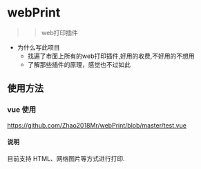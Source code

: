 # webPrint
>>web打印插件   
+ 为什么写此项目
    + 找遍了市面上所有的web打印插件,好用的收费,不好用的不想用
    + 了解那些插件的原理，感觉也不过如此

## 使用方法

### vue 使用

https://github.com/Zhao2018Mr/webPrint/blob/master/test.vue

#### 说明
目前支持 HTML、网络图片等方式进行打印.